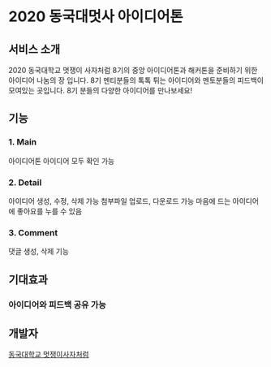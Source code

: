 # 2020 동국대멋사 아이디어톤 

## 서비스 소개
2020 동국대학교 멋쟁이 사자처럼 8기의 중앙 아이디어톤과 해커톤을 준비하기 위한 아이디어 나눔의 장 입니다.
8기 멘티분들의 톡톡 튀는 아이디어와 멘토분들의 피드백이 모여있는 곳입니다.
8기 분들의 다양한 아이디어를 만나보세요!

## 기능
### 1. Main
아이디어톤 아이디어 모두 확인 가능
### 2. Detail
아이디어 생성, 수정, 삭제 가능
첨부파일 업로드, 다운로드 가능
마음에 드는 아이디어에 좋아요를 누를 수 있음
### 3. Comment
댓글 생성, 삭제 기능

## 기대효과
### 아이디어와 피드백 공유 가능

## 개발자
[동국대학교 멋쟁이사자처럼](https://www.facebook.com/DGUlion/)
